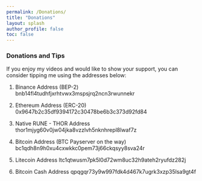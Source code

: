 ```yaml
---
permalink: /Donations/
title: "Donations"
layout: splash
author_profile: false
toc: false
---
```

### Donations and Tips
If you enjoy my videos and would like to show your support, you can consider tipping me using the addresses below:

1. Binance Address (BEP-2)
bnb14fl4tudhfjxrhtvwx3mspsjrq2ncn3rwunnekr

1. Ethereum Address (ERC-20)
0x9647b2c35df9394172c30478be6b3c373d92fd84

1. Native RUNE - THOR Address
thor1mjyg60v0jw04jka8vzzlvh5nknhrepl8lwaf7z

1. Bitcoin Address (BTC Payserver on the way)
bc1qdh8n9h0xu4cxwkkc0pem73j66ckqsyy8sva24r

1. Litecoin Address
ltc1qtwusm7pk5l0d72wm8uc32h9ateh2ryufdz282j

1. Bitcoin Cash Address
qpqgqr73y9w997fdk4d467k7ugrk3xzp35lsa9gt4f